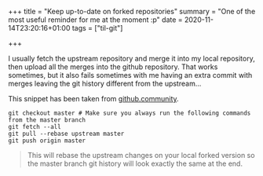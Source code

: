 +++
title = "Keep up-to-date on forked repositories"
summary = "One of the most useful reminder for me at the moment :p"
date = 2020-11-14T23:20:16+01:00
tags = ["til-git"]

+++

I usually fetch the upstream repository and merge it into my local repository,
then upload all the merges into the github repository. That works sometimes,
but it also fails sometimes with me having an extra commit with merges leaving
the git history different from the upstream...

This snippet has been taken from [github.community][1].

[1]: https://github.community/t/update-a-forked-repository-when-the-original-repository-is-updated/1855/3

```shell
git checkout master # Make sure you always run the following commands from the master branch
git fetch --all
git pull --rebase upstream master
git push origin master
```

> This will rebase the upstream changes on your local forked version so the
> master branch git history will look exactly the same at the end.
